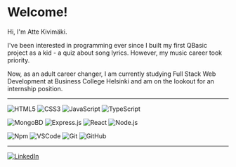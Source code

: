 # Welcome!

Hi, I'm Atte Kivimäki.

I've been interested in programming ever since I built my first QBasic project as a kid - a quiz about song lyrics. However, my music career took priority.

Now, as an adult career changer, I am currently studying Full Stack Web Development at Business College Helsinki and am on the lookout for an internship position.

---

![HTML5](https://img.shields.io/badge/-HTML5-%23164949?style=flat-square&logo=html5)
![CSS3](https://img.shields.io/badge/-CSS3-%23164949?style=flat-square&logo=css3)
![JavaScript](https://img.shields.io/badge/-JavaScript-%23164949?style=flat-square&logo=javascript)
![TypeScript](https://img.shields.io/badge/-TypeScript-%23164949?style=flat-square&logo=typescript)

![MongoBD](https://img.shields.io/badge/-MongoDB-%23164949?style=flat-square&logo=mongodb)
![Express.js](https://img.shields.io/badge/-Express.js-%23164949?style=flat-square&logo=express)
![React](https://img.shields.io/badge/-React-%23164949?style=flat-square&logo=react)
![Node.js](https://img.shields.io/badge/-Node.js-%23164949?style=flat-square&logo=node.js)

![Npm](https://img.shields.io/badge/-Npm.js-%23164949?style=flat-square&logo=npm)
![VSCode](https://img.shields.io/badge/-VSCode-%23164949?style=flat-square&logo=visualstudiocode)
![Git](https://img.shields.io/badge/-Git-%23164949?style=flat-square&logo=git)
![GitHub](https://img.shields.io/badge/-GitHub-%23164949?style=flat-square&logo=github)

---

[![LinkedIn](https://img.shields.io/badge/LinkedIn-0077B5?style=for-the-badge&logo=linkedin&logoColor=white)](https://www.linkedin.com/in/aj-kivimaki/)
